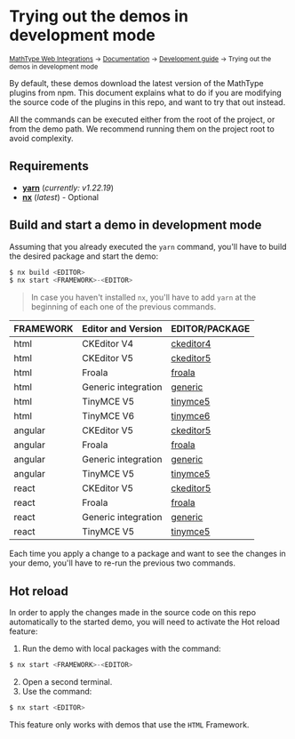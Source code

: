 # Trying out the demos in development mode

<small>[MathType Web Integrations](../../../README.md) → [Documentation](../../README.md) → [Development guide](../README.md) → Trying out the demos in development mode</small>

By default, these demos download the latest version of the MathType plugins from npm.
This document explains what to do if you are modifying the source code of the plugins in this repo, and want to try that out instead.

All the commands can be executed either from the root of the project, or from the demo path. We recommend running them on the project root to avoid complexity.

## Requirements

* [**yarn**](https://classic.yarnpkg.com/lang/en/docs/install/#debian-stable) (*currently: v1.22.19*)
* [**nx**](https://nx.dev/getting-started/installation#installing-nx-globally) (*latest*) - Optional

## Build and start a demo in development mode

Assuming that you already executed the `yarn` command, you'll have to build the desired package and start the demo:

```js
$ nx build <EDITOR>
$ nx start <FRAMEWORK>-<EDITOR>
```

> In case you haven't installed `nx`, you'll have to add `yarn` at the beginning of each one of the previous commands.

| FRAMEWORK | Editor and Version  | EDITOR/PACKAGE                                                               |
|-----------|---------------------|------------------------------------------------------------------------------|
| html      | CKEditor V4         | [ckeditor4](../../demos/html/ckeditor4)                                      |
| html      | CKEditor V5         | [ckeditor5](../../demos/html/ckeditor5)                                      |
| html      | Froala              | [froala](../../demos/html/froala)                                            |
| html      | Generic integration | [generic](../../demos/html/generic)                                          |
| html      | TinyMCE V5          | [tinymce5](../../demos/html/tinymce5)                                        |
| html      | TinyMCE V6          | [tinymce6](../../demos/html/tinymce6)                                        |
| angular   | CKEditor V5         | [ckeditor5](../../demos/angular/ckeditor5/README.md)                         |
| angular   | Froala              | [froala](../../demos/angular/froala/README.md)                               |
| angular   | Generic integration | [generic](../../demos/angular/generic/README.md)                             |
| angular   | TinyMCE V5          | [tinymce5](../../demos/angular/tinymce5/README.md)                           |
| react     | CKEditor V5         | [ckeditor5](../../demos/react/ckeditor5/README.md)                           |
| react     | Froala              | [froala](../../demos/react/froala/README.md)                                 |
| react     | Generic integration | [generic](../../demos/react/generic/README.md)                               |
| react     | TinyMCE V5          | [tinymce5](../../demos/react/tinymce5/README.md)                             |


Each time you apply a change to a package and want to see the changes in your demo, you'll have to re-run the previous two commands.

## Hot reload

In order to apply the changes made in the source code on this repo automatically to the started demo, you will need to activate the Hot reload feature:

1. Run the demo with local packages with the command:

```js
$ nx start <FRAMEWORK>-<EDITOR>
```

2. Open a second terminal.
3. Use the command:

```js
$ nx start <EDITOR>
```

This feature only works with demos that use the `HTML` Framework.
